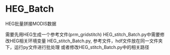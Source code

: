 # HEG_Batch
HEG批量拼接MODIS数据

需要先用HEG生成一个参考文件(prm_gridstitch)
HEG_stitch_Batch.py中需要修改HEG相关环境变量
HEG_stitch_Batch.py, 参考文件，hdf文件放在同一文件夹下，运行py文件进行批处理
或者修改HEG_stitch_Batch.py中的相关路径
